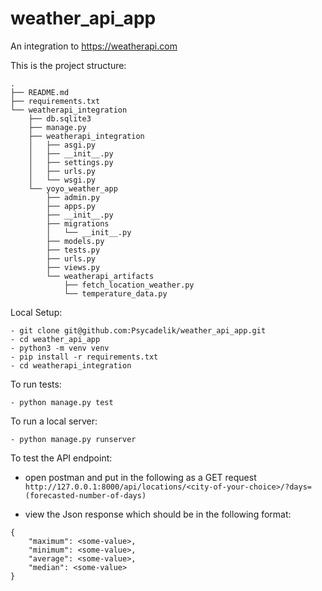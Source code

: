 # weather_api_app
An integration to https://weatherapi.com

This is the project structure:
```
.
├── README.md
├── requirements.txt
└── weatherapi_integration
    ├── db.sqlite3
    ├── manage.py
    ├── weatherapi_integration
    │   ├── asgi.py
    │   ├── __init__.py
    │   ├── settings.py
    │   ├── urls.py
    │   └── wsgi.py
    └── yoyo_weather_app
        ├── admin.py
        ├── apps.py
        ├── __init__.py
        ├── migrations
        │   └── __init__.py
        ├── models.py
        ├── tests.py
        ├── urls.py
        ├── views.py
        └── weatherapi_artifacts
            ├── fetch_location_weather.py
            └── temperature_data.py
```

Local Setup:
```
- git clone git@github.com:Psycadelik/weather_api_app.git
- cd weather_api_app
- python3 -m venv venv
- pip install -r requirements.txt
- cd weatherapi_integration
```
To run tests:
```
- python manage.py test
```

To run a local server:
```
- python manage.py runserver
```

To test the API endpoint:
- open postman and put in the following as a GET request
`http://127.0.0.1:8000/api/locations/<city-of-your-choice>/?days=(forecasted-number-of-days)`


- view the Json response which should be in the following format:
```
{
    "maximum": <some-value>,
    "minimum": <some-value>,
    "average": <some-value>,
    "median": <some-value>
}
```

